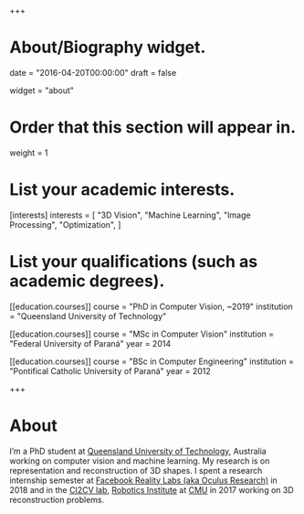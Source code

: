 +++
# About/Biography widget.

date = "2016-04-20T00:00:00"
draft = false

widget = "about"

# Order that this section will appear in.
weight = 1

# List your academic interests.
[interests]
  interests = [
    "3D Vision",
    "Machine Learning",
    "Image Processing",
    "Optimization",
  ]

# List your qualifications (such as academic degrees).
[[education.courses]]
  course = "PhD in Computer Vision, ~2019"
  institution = "Queensland University of Technology"

[[education.courses]]
  course = "MSc in Computer Vision"
  institution = "Federal University of Paraná"
  year = 2014

[[education.courses]]
  course = "BSc in Computer Engineering"
  institution = "Pontifical Catholic University of Paraná"
  year = 2012

+++

# About
I’m a PhD student at [Queensland University of Technology](https://www.qut.edu.au/), Australia working on computer vision and machine learning. My research is on representation and reconstruction of 3D shapes. I spent a research internship semester at [Facebook Reality Labs (aka Oculus Research)](https://www.youtube.com/watch?v=RueT9FhiCtg) in 2018 and in the [CI2CV lab](http://ci2cv.net/), [Robotics Institute](http://ri.cmu.edu/) at [CMU](http://www.cmu.edu/) in 2017 working on 3D reconstruction problems.
